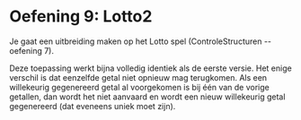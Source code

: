 # Oefening 9: Lotto2 

Je gaat een uitbreiding maken op het Lotto spel (ControleStructuren --
oefening 7).

Deze toepassing werkt bijna volledig identiek als de eerste versie. Het
enige verschil is dat eenzelfde getal niet opnieuw mag terugkomen. Als
een willekeurig gegenereerd getal al voorgekomen is bij één van de
vorige getallen, dan wordt het niet aanvaard en wordt een nieuw
willekeurig getal gegenereerd (dat eveneens uniek moet zijn).
